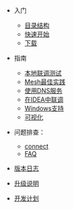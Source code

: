 - 入门
  - [目录结构](zh-cn/dir.md)
  - [快速开始](zh-cn/quickstart.md)
  - [下载](https://github.com/sunmi-OS/gocore/releases)

- 指南
  - [本地联调测试](zh-cn/guide/localdev.md)
  - [Mesh最佳实践](zh-cn/guide/mesh.md)
  - [使用DNS服务](zh-cn/guide/how-to-use-dns.md)
  - [在IDEA中联调](zh-cn/guide/how-to-use-in-idea.md)
  - [Windows支持](zh-cn/guide/windows-support.md)
  - [可视化](zh-cn/guide/dashboard.md)

- 问题排查：
  - [connect](zh-cn/troubleshoot.md)
  - [FAQ](zh-cn/faq.md)

- [版本日志](zh-cn/changelog.md)
- [升级说明](zh-cn/update.md)
- [开发计划](zh-cn/todo.md)

<!-- - [Need Help](es-us/needhelp.md) -->
